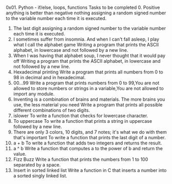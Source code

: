 0x01. Python - if/else, loops, functions
Tasks to be completed
0. Positive anything is better than negative nothing
 assigning a random signed number to the variable number each time it is executed.
1. The last digit
assigning a random signed number to the variable number each time it is executed.
2. I sometimes suffer from insomnia. And when I can't fall asleep, I play what I call the alphabet game
Writing a program that prints the ASCII alphabet, in lowercase and not followed by a new line.
3. When I was having that alphabet soup, I never thought that it would pay off
Writing a program that prints the ASCII alphabet, in lowercase and not followed by a new line.
4. Hexadecimal printing
Write a program that prints all numbers from 0 to 98 in decimal and in hexadecimal.
5. 00...99
Write a program that prints numbers from 0 to 99,You are not allowed to store numbers or strings in a variable,You are not allowed to import any module.
6. Inventing is a combination of brains and materials. The more brains you use, the less material you need
Write a program that prints all possible different combinations of two digits.
7. islower
To write a function that checks for lowercase character.
8. To uppercase
To write a function that prints a string in uppercase followed by a new line.
9. There are only 3 colors, 10 digits, and 7 notes; it's what we do with them that's important
To write a function that prints the last digit of a number.
10. a + b
To write a function that adds two integers and returns the result.
11. a ^ b
Write a function that computes a to the power of b and return the value.
12. Fizz Buzz
Write a function that prints the numbers from 1 to 100 separated by a space.
13. Insert in sorted linked list
Write a function in C that inserts a number into a sorted singly linked list.
